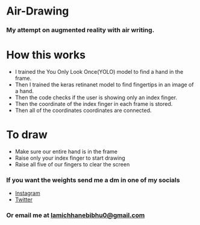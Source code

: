 # Air-Drawing

### My attempt on augmented reality with air writing. 

# How this works

- I trained the You Only Look Once(YOLO) model to find a hand in the frame. <br>
- Then I trained the keras retinanet model to find fingertips in an image of a hand. <br>
- Then the code checks if the user is showing only an index finger.
- Then the coordinate of the index finger in each frame is stored.
- Then all of the coordinates coordinates are connected.

# To draw

- Make sure our entire hand is in the frame <br>
- Raise only your index finger to start drawing <br>
- Raise all five of our fingers to clear the screen

### If you want the weights send me a dm in one of my socials
- [Instagram](https://www.instagram.com/lamichhane_bibhu/)
- [Twitter](https://twitter.com/lamichhanebibhu)

### Or email me at lamichhanebibhu0@gmail.com
